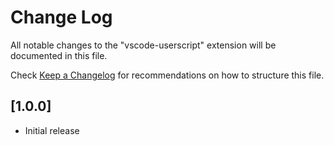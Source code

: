 # Change Log

All notable changes to the "vscode-userscript" extension will be documented in this file.

Check [Keep a Changelog](http://keepachangelog.com/) for recommendations on how to structure this file.

## [1.0.0]

- Initial release
